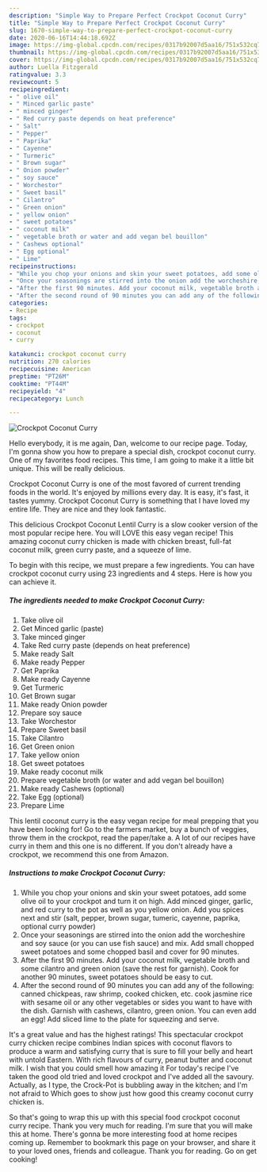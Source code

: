 ```yaml
---
description: "Simple Way to Prepare Perfect Crockpot Coconut Curry"
title: "Simple Way to Prepare Perfect Crockpot Coconut Curry"
slug: 1670-simple-way-to-prepare-perfect-crockpot-coconut-curry
date: 2020-06-16T14:44:18.692Z
image: https://img-global.cpcdn.com/recipes/0317b92007d5aa16/751x532cq70/crockpot-coconut-curry-recipe-main-photo.jpg
thumbnail: https://img-global.cpcdn.com/recipes/0317b92007d5aa16/751x532cq70/crockpot-coconut-curry-recipe-main-photo.jpg
cover: https://img-global.cpcdn.com/recipes/0317b92007d5aa16/751x532cq70/crockpot-coconut-curry-recipe-main-photo.jpg
author: Luella Fitzgerald
ratingvalue: 3.3
reviewcount: 5
recipeingredient:
- " olive oil"
- " Minced garlic paste"
- " minced ginger"
- " Red curry paste depends on heat preference"
- " Salt"
- " Pepper"
- " Paprika"
- " Cayenne"
- " Turmeric"
- " Brown sugar"
- " Onion powder"
- " soy sauce"
- " Worchestor"
- " Sweet basil"
- " Cilantro"
- " Green onion"
- " yellow onion"
- " sweet potatoes"
- " coconut milk"
- " vegetable broth or water and add vegan bel bouillon"
- " Cashews optional"
- " Egg optional"
- " Lime"
recipeinstructions:
- "While you chop your onions and skin your sweet potatoes, add some olive oil to your crockpot and turn it on high. Add minced ginger, garlic, and red curry to the pot as well as you yellow onion. Add you spices next and stir (salt, pepper, brown sugar, tumeric, cayenne, paprika, optional curry powder)"
- "Once your seasonings are stirred into the onion add the worcheshire and soy sauce (or you can use fish sauce) and mix. Add small chopped sweet potatoes and some chopped basil and cover for 90 minutes."
- "After the first 90 minutes. Add your coconut milk, vegetable broth and some cilantro and green onion (save the rest for garnish). Cook for another 90 minutes, sweet potatoes should be easy to cut."
- "After the second round of 90 minutes you can add any of the following: canned chickpeas, raw shrimp, cooked chicken, etc. cook jasmine rice with sesame oil or any other vegetables or sides you want to have with the dish. Garnish with cashews, cilantro, green onion. You can even add an egg! Add sliced lime to the plate for squeezing and serve."
categories:
- Recipe
tags:
- crockpot
- coconut
- curry

katakunci: crockpot coconut curry 
nutrition: 270 calories
recipecuisine: American
preptime: "PT26M"
cooktime: "PT44M"
recipeyield: "4"
recipecategory: Lunch

---
```



![Crockpot Coconut Curry](https://img-global.cpcdn.com/recipes/0317b92007d5aa16/751x532cq70/crockpot-coconut-curry-recipe-main-photo.jpg)

Hello everybody, it is me again, Dan, welcome to our recipe page. Today, I'm gonna show you how to prepare a special dish, crockpot coconut curry. One of my favorites food recipes. This time, I am going to make it a little bit unique. This will be really delicious.

Crockpot Coconut Curry is one of the most favored of current trending foods in the world. It's enjoyed by millions every day. It is easy, it's fast, it tastes yummy. Crockpot Coconut Curry is something that I have loved my entire life. They are nice and they look fantastic.

This delicious Crockpot Coconut Lentil Curry is a slow cooker version of the most popular recipe here. You will LOVE this easy vegan recipe! This amazing coconut curry chicken is made with chicken breast, full-fat coconut milk, green curry paste, and a squeeze of lime.


To begin with this recipe, we must prepare a few ingredients. You can have crockpot coconut curry using 23 ingredients and 4 steps. Here is how you can achieve it.

<!--inarticleads1-->

##### The ingredients needed to make Crockpot Coconut Curry:

1. Take  olive oil
1. Get  Minced garlic (paste)
1. Take  minced ginger
1. Take  Red curry paste (depends on heat preference)
1. Make ready  Salt
1. Make ready  Pepper
1. Get  Paprika
1. Make ready  Cayenne
1. Get  Turmeric
1. Get  Brown sugar
1. Make ready  Onion powder
1. Prepare  soy sauce
1. Take  Worchestor
1. Prepare  Sweet basil
1. Take  Cilantro
1. Get  Green onion
1. Take  yellow onion
1. Get  sweet potatoes
1. Make ready  coconut milk
1. Prepare  vegetable broth (or water and add vegan bel bouillon)
1. Make ready  Cashews (optional)
1. Take  Egg (optional)
1. Prepare  Lime


This lentil coconut curry is the easy vegan recipe for meal prepping that you have been looking for! Go to the farmers market, buy a bunch of veggies, throw them in the crockpot, read the paper/take a. A lot of our recipes have curry in them and this one is no different. If you don&#39;t already have a crockpot, we recommend this one from Amazon. 

<!--inarticleads2-->

##### Instructions to make Crockpot Coconut Curry:

1. While you chop your onions and skin your sweet potatoes, add some olive oil to your crockpot and turn it on high. Add minced ginger, garlic, and red curry to the pot as well as you yellow onion. Add you spices next and stir (salt, pepper, brown sugar, tumeric, cayenne, paprika, optional curry powder)
1. Once your seasonings are stirred into the onion add the worcheshire and soy sauce (or you can use fish sauce) and mix. Add small chopped sweet potatoes and some chopped basil and cover for 90 minutes.
1. After the first 90 minutes. Add your coconut milk, vegetable broth and some cilantro and green onion (save the rest for garnish). Cook for another 90 minutes, sweet potatoes should be easy to cut.
1. After the second round of 90 minutes you can add any of the following: canned chickpeas, raw shrimp, cooked chicken, etc. cook jasmine rice with sesame oil or any other vegetables or sides you want to have with the dish. Garnish with cashews, cilantro, green onion. You can even add an egg! Add sliced lime to the plate for squeezing and serve.


It&#39;s a great value and has the highest ratings! This spectacular crockpot curry chicken recipe combines Indian spices with coconut flavors to produce a warm and satisfying curry that is sure to fill your belly and heart with untold Eastern. With rich flavours of curry, peanut butter and coconut milk. I wish that you could smell how amazing it For today&#39;s recipe I&#39;ve taken the good old tried and loved crockpot and I&#39;ve added all the savoury. Actually, as I type, the Crock-Pot is bubbling away in the kitchen; and I&#39;m not afraid to Which goes to show just how good this creamy coconut curry chicken is. 

So that's going to wrap this up with this special food crockpot coconut curry recipe. Thank you very much for reading. I'm sure that you will make this at home. There's gonna be more interesting food at home recipes coming up. Remember to bookmark this page on your browser, and share it to your loved ones, friends and colleague. Thank you for reading. Go on get cooking!
